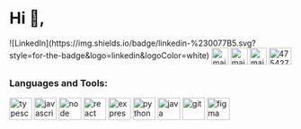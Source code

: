 <h1>Hi 👋,</h1>
<p align="left">
![LinkedIn](https://img.shields.io/badge/linkedin-%230077B5.svg?style=for-the-badge&logo=linkedin&logoColor=white)
<a href="https://linkedin.com/in/maique-gouveia" target="_blank"><img align="center" src="https://skillicons.dev/icons?i=linkedin" alt="maique-gouveia" height="30" width="30" /></a>
<a href="https://instagram.com/maiquesz" target="_blank"><img align="center" src="https://skillicons.dev/icons?i=instagram" alt="maiquesz" height="30" width="30" /></a>
<a href="https://www.leetcode.com/maiquegouveia" target="_blank"><img align="center" src="https://raw.githubusercontent.com/rahuldkjain/github-profile-readme-generator/master/src/images/icons/Social/leet-code.svg" alt="maiquegouveia" height="30" width="30" /></a>
<a href="https://discordapp.com/users/475427764103675926" target="_blank"><img align="center" src="https://skillicons.dev/icons?i=discord" alt="475427764103675926" height="30" width="40" /></a>
</p>

<h3 align="left">Languages and Tools:</h3>
<p align="left">
<img src="https://skillicons.dev/icons?i=typescript" alt="typescript" width="40" height="40"/>
<img src="https://skillicons.dev/icons?i=javascript" alt="javascript" width="40" height="40"/>
<img src="https://skillicons.dev/icons?i=nodejs" alt="node" width="40" height="40"/>
<img src="https://skillicons.dev/icons?i=react" alt="react" width="40" height="40"/>
<img src="https://skillicons.dev/icons?i=express" alt="express" width="40" height="40"/>
<img src="https://skillicons.dev/icons?i=python" alt="python" width="40" height="40"/>
<img src="https://skillicons.dev/icons?i=java" alt="java" width="40" height="40"/>
<img src="https://skillicons.dev/icons?i=git" alt="git" width="40" height="40"/>
<img src="https://skillicons.dev/icons?i=figma" alt="figma" width="40" height="40"/>
</p>

